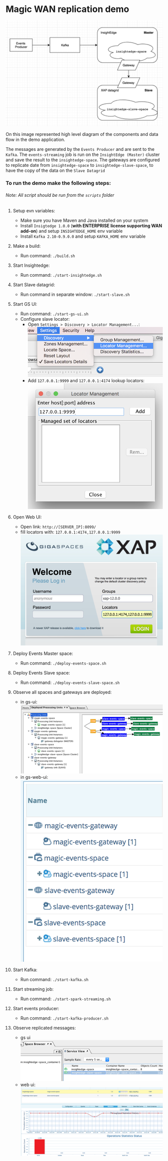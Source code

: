 # Magic WAN replication demo

![](images/diagram.png)

On this image represented high level diagram of the components and data flow in the demo application.
 
The messages are generated by the `Events Producer` and are sent to the `Kafka`.
The `events-streaming` job is run on the `InsightEdge (Master)` cluster and save the result to the `insightedge-space`.
The gateways are configured to replicate date from `insightedge-space` to `insightedge-slave-space`, to have the copy of the data on the `Slave Datagrid`

### To run the demo make the following steps:

###### Note: All script should be run from the `scripts` folder

 1. Setup evn variables: 
    - Make sure you have Maven and Java installed on your system
    - Install `Insigtedge 1.0.0` (**with ENTERPRISE license supporting WAN add-on**) and setup `INSIGHTEDGE_HOME` env variable
    - Install `Kafka 2.10-0.9.0.0` and setup `KAFKA_HOME` env variable
 
 1. Make a build: 
    - Run command: `./build.sh`
 
 1. Start Insightedge: 
    - Run command: `./start-insightedge.sh`
    
 1. Start Slave datagrid:
    - Run command in separate window: `./start-slave.sh`
    
 1. Start GS UI:
    - Run command: `./start-gs-ui.sh`
    - Configure slave locator:
        - Open `Settings > Discovery > Locator Management...`:
        ![](images/configure_locator_step_1.png)
        - Add `127.0.0.1:9999` and `127.0.0.1:4174` lookup locators:
        ![](images/configure_locator_step_2.png)
    
 1. Open Web UI:
    - Open link: `http://[SERVER_IP]:8099/`
    - fill locators with: `127.0.0.1:4174,127.0.0.1:9999`
    ![](images/web_ui_login.png)
    
 1. Deploy Events Master space:
    - Run command: `./deploy-events-space.sh`
    
 1. Deploy Events Slave space:
    - Run command: `./deploy-events-slave-space.sh`
    
 1. Observe all spaces and gateways are deployed:
    - in gs-ui:
    ![](images/deployed_spaces_and_gateways.png)
    - in gs-web-ui:
    ![](images/deployed_spaces_and_gateways_web_ui.png)
    
 1. Start Kafka:
    - Run command: `./start-kafka.sh`
 
 1. Start streaming job:
    - Run command: `./start-spark-streaming.sh`
 
 1. Start events producer:
    - Run command: `./start-kafka-producer.sh`
    
 1. Observe replicated messages:
    - gs ui
    ![](images/replicated_messages_2.png)
    - web ui:
    ![](images/replicated_messages_web_ui.png)
    

